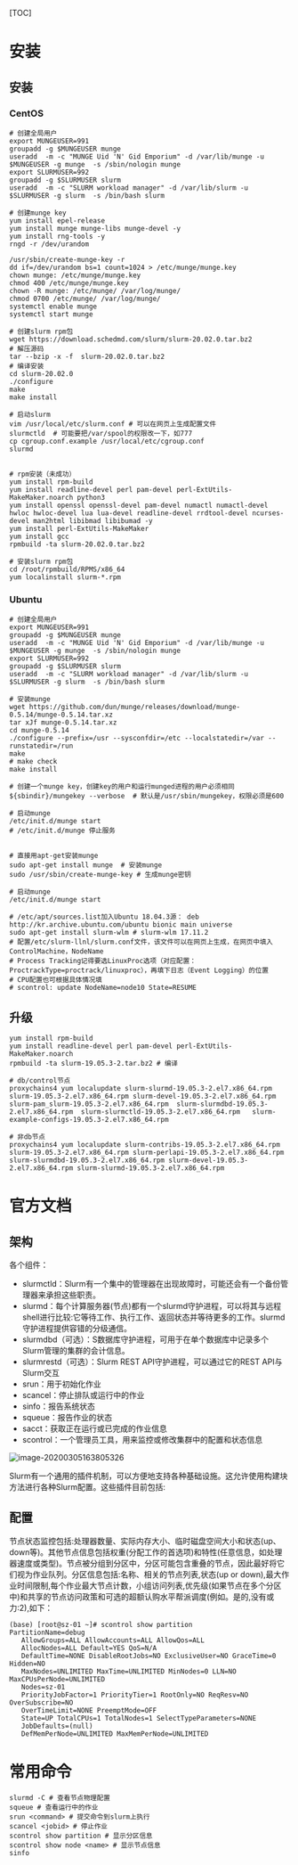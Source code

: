 [TOC]

# 安装



## 安装

### CentOS

```shell
# 创建全局用户
export MUNGEUSER=991
groupadd -g $MUNGEUSER munge
useradd  -m -c "MUNGE Uid 'N' Gid Emporium" -d /var/lib/munge -u $MUNGEUSER -g munge  -s /sbin/nologin munge
export SLURMUSER=992
groupadd -g $SLURMUSER slurm
useradd  -m -c "SLURM workload manager" -d /var/lib/slurm -u $SLURMUSER -g slurm  -s /bin/bash slurm

# 创建munge key
yum install epel-release
yum install munge munge-libs munge-devel -y
yum install rng-tools -y
rngd -r /dev/urandom

/usr/sbin/create-munge-key -r
dd if=/dev/urandom bs=1 count=1024 > /etc/munge/munge.key
chown munge: /etc/munge/munge.key
chmod 400 /etc/munge/munge.key
chown -R munge: /etc/munge/ /var/log/munge/
chmod 0700 /etc/munge/ /var/log/munge/
systemctl enable munge
systemctl start munge

# 创建slurm rpm包
wget https://download.schedmd.com/slurm/slurm-20.02.0.tar.bz2
# 解压源码
tar --bzip -x -f  slurm-20.02.0.tar.bz2
# 编译安装
cd slurm-20.02.0
./configure
make
make install

# 启动slurm
vim /usr/local/etc/slurm.conf # 可以在网页上生成配置文件
slurmctld  # 可能要把/var/spool的权限改一下，如777
cp cgroup.conf.example /usr/local/etc/cgroup.conf
slurmd


# rpm安装（未成功）
yum install rpm-build
yum install readline-devel perl pam-devel perl-ExtUtils-MakeMaker.noarch python3
yum install openssl openssl-devel pam-devel numactl numactl-devel hwloc hwloc-devel lua lua-devel readline-devel rrdtool-devel ncurses-devel man2html libibmad libibumad -y
yum install perl-ExtUtils-MakeMaker
yum install gcc
rpmbuild -ta slurm-20.02.0.tar.bz2

# 安装slurm rpm包
cd /root/rpmbuild/RPMS/x86_64
yum localinstall slurm-*.rpm
```

### Ubuntu

```shell
# 创建全局用户
export MUNGEUSER=991
groupadd -g $MUNGEUSER munge
useradd  -m -c "MUNGE Uid 'N' Gid Emporium" -d /var/lib/munge -u $MUNGEUSER -g munge  -s /sbin/nologin munge
export SLURMUSER=992
groupadd -g $SLURMUSER slurm
useradd  -m -c "SLURM workload manager" -d /var/lib/slurm -u $SLURMUSER -g slurm  -s /bin/bash slurm

# 安装munge
wget https://github.com/dun/munge/releases/download/munge-0.5.14/munge-0.5.14.tar.xz
tar xJf munge-0.5.14.tar.xz
cd munge-0.5.14
./configure --prefix=/usr --sysconfdir=/etc --localstatedir=/var --runstatedir=/run
make
# make check
make install

# 创建一个munge key，创建key的用户和运行munged进程的用户必须相同
${sbindir}/mungekey --verbose  # 默认是/usr/sbin/mungekey，权限必须是600

# 启动munge
/etc/init.d/munge start
# /etc/init.d/munge 停止服务


# 直接用apt-get安装munge
sudo apt-get install munge  # 安装munge
sudo /usr/sbin/create-munge-key # 生成munge密钥

# 启动munge
/etc/init.d/munge start

# /etc/apt/sources.list加入Ubuntu 18.04.3源： deb http://kr.archive.ubuntu.com/ubuntu bionic main universe
sudo apt-get install slurm-wlm # slurm-wlm 17.11.2
# 配置/etc/slurm-llnl/slurm.conf文件，该文件可以在网页上生成，在网页中填入ControlMachine，NodeName
# Process Tracking记得要选LinuxProc选项（对应配置：ProctrackType=proctrack/linuxproc），再填下日志（Event Logging）的位置
# CPU配置也可根据具体情况填
# scontrol: update NodeName=node10 State=RESUME
```



## 升级

```shell
yum install rpm-build
yum install readline-devel perl pam-devel perl-ExtUtils-MakeMaker.noarch
rpmbuild -ta slurm-19.05.3-2.tar.bz2 # 编译

# db/control节点
proxychains4 yum localupdate slurm-slurmd-19.05.3-2.el7.x86_64.rpm  slurm-19.05.3-2.el7.x86_64.rpm slurm-devel-19.05.3-2.el7.x86_64.rpm slurm-pam_slurm-19.05.3-2.el7.x86_64.rpm  slurm-slurmdbd-19.05.3-2.el7.x86_64.rpm  slurm-slurmctld-19.05.3-2.el7.x86_64.rpm   slurm-example-configs-19.05.3-2.el7.x86_64.rpm

# 非db节点
proxychains4 yum localupdate slurm-contribs-19.05.3-2.el7.x86_64.rpm slurm-19.05.3-2.el7.x86_64.rpm slurm-perlapi-19.05.3-2.el7.x86_64.rpm slurm-slurmdbd-19.05.3-2.el7.x86_64.rpm slurm-devel-19.05.3-2.el7.x86_64.rpm slurm-slurmd-19.05.3-2.el7.x86_64.rpm

```



# 官方文档



## 架构

各个组件：

- slurmctld：Slurm有一个集中的管理器在出现故障时，可能还会有一个备份管理器来承担这些职责。
- slurmd：每个计算服务器(节点)都有一个slurmd守护进程，可以将其与远程shell进行比较:它等待工作、执行工作、返回状态并等待更多的工作。slurmd守护进程提供容错的分级通信。
- slurmdbd（可选）：S数据库守护进程，可用于在单个数据库中记录多个Slurm管理的集群的会计信息。
- slurmrestd（可选）：Slurm REST API守护进程，可以通过它的REST API与Slurm交互
- srun：用于初始化作业
- scancel：停止排队或运行中的作业
- sinfo：报告系统状态
- squeue：报告作业的状态
- sacct：获取正在运行或已完成的作业信息
- scontrol：一个管理员工具，用来监控或修改集群中的配置和状态信息

![image-20200305163805326](image/image-20200305163805326.png)



Slurm有一个通用的插件机制，可以方便地支持各种基础设施。这允许使用构建块方法进行各种Slurm配置。这些插件目前包括:



## 配置

节点状态监控包括:处理器数量、实际内存大小、临时磁盘空间大小和状态(up、down等)。其他节点信息包括权重(分配工作的首选项)和特性(任意信息，如处理器速度或类型)。节点被分组到分区中，分区可能包含重叠的节点，因此最好将它们视为作业队列。分区信息包括:名称、相关的节点列表,状态(up or down),最大作业时间限制,每个作业最大节点计数，小组访问列表,优先级(如果节点在多个分区中)和共享的节点访问政策和可选的超额认购水平帮派调度(例如。是的,没有或力:2),如下：

```shell
(base) [root@sz-01 ~]# scontrol show partition
PartitionName=debug
   AllowGroups=ALL AllowAccounts=ALL AllowQos=ALL
   AllocNodes=ALL Default=YES QoS=N/A
   DefaultTime=NONE DisableRootJobs=NO ExclusiveUser=NO GraceTime=0 Hidden=NO
   MaxNodes=UNLIMITED MaxTime=UNLIMITED MinNodes=0 LLN=NO MaxCPUsPerNode=UNLIMITED
   Nodes=sz-01
   PriorityJobFactor=1 PriorityTier=1 RootOnly=NO ReqResv=NO OverSubscribe=NO
   OverTimeLimit=NONE PreemptMode=OFF
   State=UP TotalCPUs=1 TotalNodes=1 SelectTypeParameters=NONE
   JobDefaults=(null)
   DefMemPerNode=UNLIMITED MaxMemPerNode=UNLIMITED

```



# 常用命令

```shell
slurmd -C # 查看节点物理配置
squeue # 查看运行中的作业
srun <command> # 提交命令到slurm上执行 
scancel <jobid> # 停止作业
scontrol show partition # 显示分区信息
scontrol show node <name> # 显示节点信息
sinfo

```

